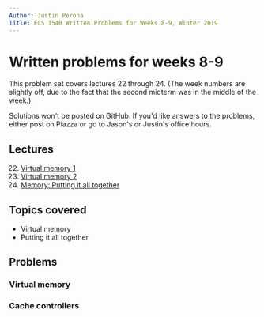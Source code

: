 ```yaml
---
Author: Justin Perona
Title: ECS 154B Written Problems for Weeks 8-9, Winter 2019
---
```


# Written problems for weeks 8-9

This problem set covers lectures 22 through 24.
(The week numbers are slightly off, due to the fact that the second midterm was in the middle of the week.)

Solutions won't be posted on GitHub.
If you'd like answers to the problems, either post on Piazza or go to Jason's or Justin's office hours.

## Lectures

22. [Virtual memory 1](https://github.com/jlpteaching/ECS154B/blob/master/lecture%20notes/03-01-Lecture-22.pdf)
23. [Virtual memory 2](https://github.com/jlpteaching/ECS154B/blob/master/lecture%20notes/03-04-Lecture-23.pdf)
24. [Memory: Putting it all together](https://github.com/jlpteaching/ECS154B/blob/master/lecture%20notes/03-06-Lecture-24.pdf)

## Topics covered

* Virtual memory
* Putting it all together

## Problems

### Virtual memory

### Cache controllers
